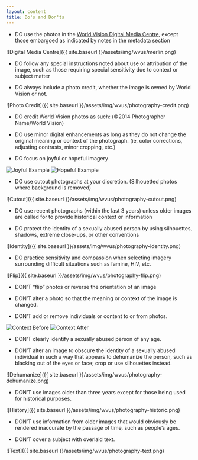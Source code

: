 ```yaml
---
layout: content
title: Do's and Don'ts
---
```

* DO use the photos in the [World Vision Digital Media Centre](http://dmc.merlinone.net/), except those embargoed as indicated by notes in the metadata section

![Digital Media Centre]({{ site.baseurl }}/assets/img/wvus/merlin.png)

* DO follow any special instructions noted about use or attribution of the image, such as those requiring special sensitivity due to context or subject matter

* DO always include a photo credit, whether the image is owned by World Vision or not.

![Photo Credit]({{ site.baseurl }}/assets/img/wvus/photography-credit.png)

* DO credit World Vision photos as such: (&copy;2014 Photographer Name/World Vision)

* DO use minor digital enhancements as long as they do not change the original meaning or context of the photograph. (ie, color corrections, adjusting contrasts, minor cropping, etc.)

* DO focus on joyful or hopeful imagery

<img src="{{ site.baseurl }}/assets/img/wvus/photography-joyful.png" alt="Joyful Example" class="pull-left">

<img src="{{ site.baseurl }}/assets/img/wvus/photography-hopeful.png" alt="Hopeful Example">


* DO use cutout photographs at your discretion. (Silhouetted photos where background is removed)

![Cutout]({{ site.baseurl }}/assets/img/wvus/photography-cutout.png)

* DO use recent photographs (within the last 3 years) unless older images are called for to provide historical context or information

* DO protect the identity of a sexually abused person by using silhouettes, shadows, extreme close-ups, or other conventions

![Identity]({{ site.baseurl }}/assets/img/wvus/photography-identity.png)

* DO practice sensitivity and compassion when selecting imagery surrounding difficult situations such as famine, HIV, etc.

![Flip]({{ site.baseurl }}/assets/img/wvus/photography-flip.png)

* DON’T “flip” photos or reverse the orientation of an image

* DON’T alter a photo so that the meaning or context of the image is changed.

* DON’T add or remove individuals or content to or from photos.

<img src="{{ site.baseurl }}/assets/img/wvus/photography-context-before.png" alt="Context Before" class="pull-left">

<img src="{{ site.baseurl }}/assets/img/wvus/photography-context-after.png" alt="Context After">

* DON’T clearly identify a sexually abused person of any age.

* DON’T alter an image to obscure the identity of a sexually abused individual in such a way that appears to dehumanize the person, such as blacking out of the eyes or face; crop or use silhouettes instead.

![Dehumanize]({{ site.baseurl }}/assets/img/wvus/photography-dehumanize.png)

* DON’T use images older than three years except for those being used for historical purposes.

![History]({{ site.baseurl }}/assets/img/wvus/photography-historic.png)

* DON’T use information from older images that would obviously be rendered inaccurate by the passage of time, such as people’s ages.

* DON’T cover a subject with overlaid text.

![Text]({{ site.baseurl }}/assets/img/wvus/photography-text.png)
